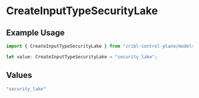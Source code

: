 # CreateInputTypeSecurityLake

## Example Usage

```typescript
import { CreateInputTypeSecurityLake } from "cribl-control-plane/models/operations";

let value: CreateInputTypeSecurityLake = "security_lake";
```

## Values

```typescript
"security_lake"
```